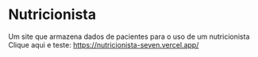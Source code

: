 # Nutricionista
Um site que armazena dados de pacientes para o uso de um nutricionista
Clique aqui e teste: https://nutricionista-seven.vercel.app/
